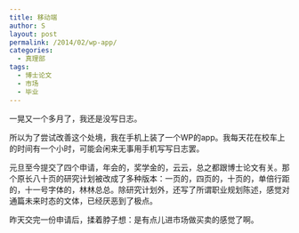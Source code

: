 ```yaml
---
title: 移动端
author: S
layout: post
permalink: /2014/02/wp-app/
categories:
  - 真理部
tags:
  - 博士论文
  - 市场
  - 毕业
---
```

一晃又一个多月了，我还是没写日志。

所以为了尝试改善这个处境，我在手机上装了一个WP的app。我每天花在校车上的时间有一个小时，可能会闲来无事用手机写写日志罢。

元旦至今提交了四个申请，年会的，奖学金的，云云，总之都跟博士论文有关。那个原长八十页的研究计划被改成了多种版本：一页的，四页的，十页的，单倍行距的，十一号字体的，林林总总。除研究计划外，还写了所谓职业规划陈述，感觉对通篇未来时态的文体，已经厌恶到了极点。

昨天交完一份申请后，揉着脖子想：是有点儿进市场做买卖的感觉了啊。